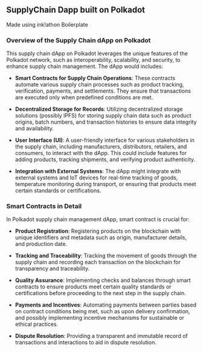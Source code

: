 ## SupplyChain Dapp built on Polkadot

Made using ink!athon Boilerplate

### Overview of the Supply Chain dApp on Polkadot

This supply chain dApp on Polkadot leverages the unique features of the Polkadot network, such as interoperability, scalability, and security, to enhance supply chain management. The dApp would includes:

- **Smart Contracts for Supply Chain Operations**: These contracts automate various supply chain processes such as product tracking, verification, payments, and settlements. They ensure that transactions are executed only when predefined conditions are met.

- **Decentralized Storage for Records**: Utilizing decentralized storage solutions (possibly IPFS) for storing supply chain data such as product origins, batch numbers, and transaction histories to ensure data integrity and availability.

- **User Interface (UI)**: A user-friendly interface for various stakeholders in the supply chain, including manufacturers, distributors, retailers, and consumers, to interact with the dApp. This could include features for adding products, tracking shipments, and verifying product authenticity.

- **Integration with External Systems**: The dApp might integrate with external systems and IoT devices for real-time tracking of goods, temperature monitoring during transport, or ensuring that products meet certain standards or certifications.

### Smart Contracts in Detail

In Polkadot supply chain management dApp, smart contract is crucial for:

- **Product Registration**: Registering products on the blockchain with unique identifiers and metadata such as origin, manufacturer details, and production date.

- **Tracking and Traceability**: Tracking the movement of goods through the supply chain and recording each transaction on the blockchain for transparency and traceability.

- **Quality Assurance**: Implementing checks and balances through smart contracts to ensure products meet certain quality standards or certifications before proceeding to the next step in the supply chain.

- **Payments and Incentives**: Automating payments between parties based on contract conditions being met, such as upon delivery confirmation, and possibly implementing incentive mechanisms for sustainable or ethical practices.

- **Dispute Resolution**: Providing a transparent and immutable record of transactions and interactions to aid in dispute resolution.
